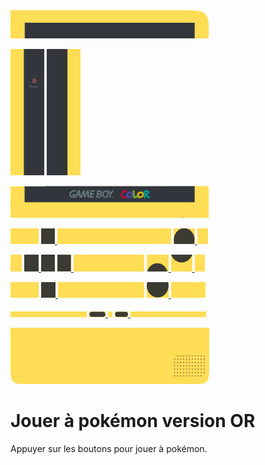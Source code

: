 
<img src="top_953x135.png" width="317" height="45" />
<p float="left">
<img src="topleft_173x547.png" width="54" height="202" />
  <object data="http://distil-pkmon.francecentral.azurecontainer.io/" type="image/jpeg">
    
  </object>
<img src="topright_173x545.png" width="54" height="202" />
</p>
<img src="middle_952x154.png" width="317" height="51" />
<p float="left">
  <img src="line1_1_150x47.png" width="45" height="25" />
  <a href="http://distil-pkmon.francecentral.azurecontainer.io/press?key=UP">
    <img src="line_1_2_81x74.png" width="22" height="25"/>
  </a>
  <img src="line_1_3_542x74.png" width="182" height="25"/>
  <a href="http://distil-pkmon.francecentral.azurecontainer.io/press?key=A">
    <img src="line_1_4_115x74.png" width="34" height="25"/>
  </a>
  <img src="line_1_5_65x74.png" width="17" height="25"/>
</p>
<p float="left">
  <img src="line_2_1_75x82.png" width="18" height="27" />
  <a href="http://distil-pkmon.francecentral.azurecontainer.io/press?key=LEFT">
  <img src="line_2_2_75x82.png" width="23" height="27" />
  </a>
  <img src="line_2_3_81x82.png" width="22" height="27" />
  <a href="http://distil-pkmon.francecentral.azurecontainer.io/press?key=RIGHT">
    <img src="line_2_4_75x82.png" width="22" height="27" />
  </a>
  <img src="line_2_5_355x82.png" width="113" height="27" />
  <a href="http://distil-pkmon.francecentral.azurecontainer.io/press?key=B">
    <img src="line_2_6B_117x82.png" width="35" height="27" />
  </a>
  <a href="http://distil-pkmon.francecentral.azurecontainer.io/press?key=A">
    <img src="line_2_7A_107x82.png" width="34" height="27" />
  </a>
    <img src="line_2_8_69x82.png" width="16" height="27" />
</p>
<p float="left">
    <img src="line_3_1_150x74.png" width="45" height="25" />
    <a href="http://distil-pkmon.francecentral.azurecontainer.io/press?key=DOWN">
      <img src="line_3_2DOWN_81x74.png" width="23" height="25" />
    </a>
    <img src="line_3_3_429x74.png" width="138" height="25" />
    <a href="http://distil-pkmon.francecentral.azurecontainer.io/press?key=B">
      <img src="line_3_4B_113x74.png" width="35" height="25" />
    </a>
      <img src="line_3_5_180x74.png" width="55" height="25" />
</p>
<p float="left">
  <img src="line_5_1_381x29.png" width="122" height="9" />
    <a href="http://distil-pkmon.francecentral.azurecontainer.io/press?key=SELECT">
      <img src="line_5_2START_79x29.png" width="26" height="9" />
    </a>
  <img src="line_5_3_37x29.png" width="7" height="9" />
    <a href="http://distil-pkmon.francecentral.azurecontainer.io/press?key=START">
      <img src="line_5_4SELECT_79x29.png" width="21" height="9" />
    </a>
  <img src="line_5_5_377x29.png" width="121" height="9" />
</p>
<img src="bottom_953x269.png" width="318" height="90" />


# Jouer à pokémon version OR
Appuyer sur les boutons pour jouer à pokémon.




